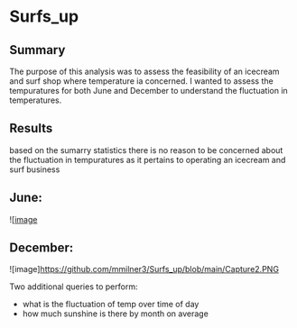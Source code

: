 # Surfs_up
## Summary 
The purpose of this analysis was to assess the feasibility of an icecream and surf shop where temperature ia concerned. I wanted to assess the tempuratures for both June and December to understand the fluctuation in temperatures. 

## Results 
based on the sumarry statistics there is no reason to be concerned about the fluctuation in tempuratures as it pertains to operating an icecream and surf business

## June:

![[image](https://github.com/mmilner3/Surfs_up/blob/main/Capture1.PNG)

## December:

![image]https://github.com/mmilner3/Surfs_up/blob/main/Capture2.PNG

Two additional queries to perform: 
- what is the fluctuation of temp over time of day
- how much sunshine is there by month on average

